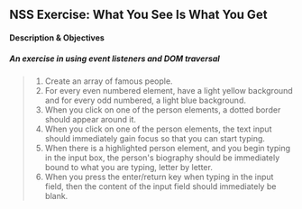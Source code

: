 ## NSS Exercise: What You See Is What You Get


#### Description & Objectives
##### An exercise in using event listeners and DOM traversal
> 1. Create an array of famous people.
> 2. For every even numbered element, have a light yellow background and for every odd numbered, a light blue background.
> 3. When you click on one of the person elements, a dotted border should appear around it.
> 4. When you click on one of the person elements, the text input should immediately gain focus so that you can start typing.
> 5. When there is a highlighted person element, and you begin typing in the input box, the person's biography should be immediately bound to what you are typing, letter by letter.
> 6. When you press the enter/return key when typing in the input field, then the content of the input field should immediately be blank.
